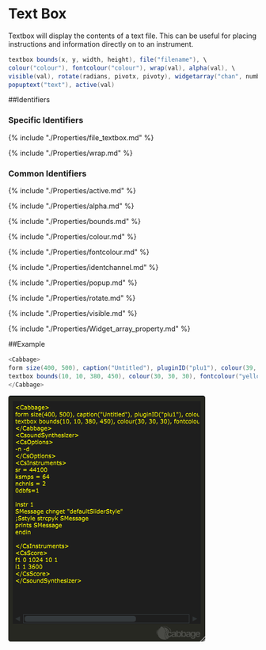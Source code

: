 # Text Box

Textbox will display the contents of a text file. This can be useful for placing instructions and information directly on to an instrument.  


```csharp
textbox bounds(x, y, width, height), file("filename"), \
colour("colour"), fontcolour("colour"), wrap(val), alpha(val), \
visible(val), rotate(radians, pivotx, pivoty), widgetarray("chan", number) \
popuptext("text"), active(val)
```
<!--(End of syntax)/-->

##Identifiers
### Specific Identifiers

{% include "./Properties/file_textbox.md" %}

{% include "./Properties/wrap.md" %}

### Common Identifiers

{% include "./Properties/active.md" %} 

{% include "./Properties/alpha.md" %} 

{% include "./Properties/bounds.md" %} 

{% include "./Properties/colour.md" %} 

{% include "./Properties/fontcolour.md" %}

{% include "./Properties/identchannel.md" %}

{% include "./Properties/popup.md" %}

{% include "./Properties/rotate.md"  %}

{% include "./Properties/visible.md" %}

{% include "./Properties/Widget_array_property.md" %}

<!--(End of identifiers)/-->

##Example

```csharp
<Cabbage>
form size(400, 500), caption("Untitled"), pluginID("plu1"), colour(39, 40, 34)
textbox bounds(10, 10, 380, 450), colour(30, 30, 30), fontcolour("yellow"), file("test.csd")
</Cabbage>
```

![](../images/textboxExample.png)